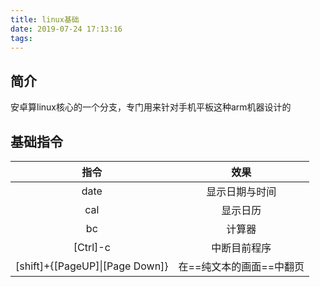 ```yaml
---
title: linux基础
date: 2019-07-24 17:13:16
tags:
---
```


## 简介
安卓算linux核心的一个分支，专门用来针对手机平板这种arm机器设计的

## 基础指令

| 指令 | 效果           |
| :--: | :------------: |
| date | 显示日期与时间 |
|cal|显示日历|
|bc|计算器|
|[Ctrl]-c|中断目前程序|
|[shift]+{[PageUP]\|[Page Down]}|在==纯文本的画面==中翻页|
